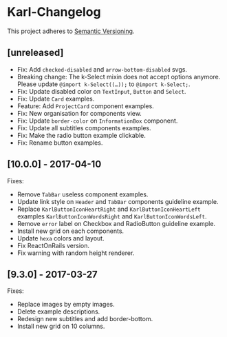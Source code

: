 # Karl-Changelog

This project adheres to [Semantic Versioning](http://semver.org/).

## [unreleased]

- Fix: Add `checked-disabled` and `arrow-bottom-disabled` svgs.
- Breaking change: The k-Select mixin does not accept options anymore.
  Please update `@import k-Select((…));` to `@import k-Select;`.
- Fix: Update disabled color on `TextInput`, `Button` and `Select`.
- Fix: Update `Card` examples.
- Feature: Add `ProjectCard` component examples.
- Fix: New organisation for components view.
- Fix: Update `border-color` on `InformationBox` component.
- Fix: Update all subtitles components examples.
- Fix: Make the radio button example clickable.
- Fix: Rename button examples.

## [10.0.0] - 2017-04-10

Fixes:
- Remove `TabBar` useless component examples.
- Update link style on `Header` and `TabBar` components guideline example.
- Replace `KarlButtonIconHeartRight` and `KarlButtonIconHeartLeft` examples
  `KarlButtonIconWordsRight` and `KarlButtonIconWordsLeft`.
- Remove `error` label on Checkbox and RadioButton guideline example.
- Install new grid on each components.
- Update `hexa` colors and layout.
- Fix ReactOnRails version.
- Fix warning with random height renderer.

## [9.3.0] - 2017-03-27

Fixes:
- Replace images by empty images.
- Delete example descriptions.
- Redesign new subtitles and add border-bottom.
- Install new grid on 10 columns.
